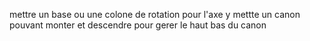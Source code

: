 mettre un base ou une colone de rotation pour l'axe y
mettte un canon pouvant monter et descendre pour gerer le haut bas du canon